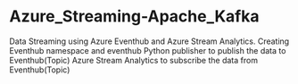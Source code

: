 # Azure_Streaming-Apache_Kafka

Data Streaming using Azure Eventhub and Azure Stream Analytics.
Creating Eventhub namespace and eventhub
Python publisher to publish the data to Eventhub(Topic)
Azure Stream Analytics to subscribe the data from Eventhub(Topic)
